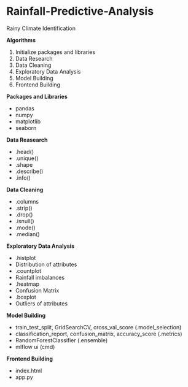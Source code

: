 # Rainfall-Predictive-Analysis
Rainy Climate Identification

**Algorithms**
1.  Initialize packages and libraries
2.  Data Research
3.  Data Cleaning
4.  Exploratory Data Analysis
5.  Model Building
6.  Frontend Building


**Packages and Libraries**
*  pandas
*  numpy
*  matplotlib
*  seaborn


**Data Reasearch**
*  .head()
*  .unique()
*  .shape
*  .describe()
*  .info()


**Data Cleaning**
*  .columns
*  .strip()
*  .drop()
*  .isnull()
*  .mode()
*  .median()


**Exploratory Data Analysis**
*  .histplot
*  Distribution of attributes
*  .countplot
*  Rainfall imbalances
*  .heatmap
*  Confusion Matrix
*  .boxplot
*  Outliers of attributes


**Model Building**
*  train_test_split, GridSearchCV, cross_val_score (.model_selection)
*  classification_report, confusion_matrix, accuracy_score (.metrics)
*  RandomForestClassifier (.ensemble)
*  mlflow ui (cmd)


**Frontend Building**
*  index.html
*  app.py


